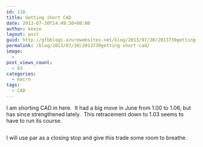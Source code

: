 ```yaml
---
id: 116
title: Getting short CAD
date: 2013-07-30T14:49:30+00:00
author: kevin
layout: post
guid: http://gfbblogs.azurewebsites.net/blog/2013/07/30/2013730getting-short-cad/
permalink: /blog/2013/07/30/2013730getting-short-cad/
image:
  - 
post_views_count:
  - 63
categories:
  - macro
tags:
  - CAD
---
```

I am shorting CAD in here.  It had a big move in June from 1.00 to 1.06, but has since strengthened lately.  This retracement down to 1.03 seems to have to run its course.

<img class="aligncenter" alt="" src="http://themacrotourist.com/blogs/CAD%20Jul%2030%2013.gif" />

I will use par as a closing stop and give this trade some room to breathe.